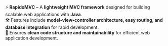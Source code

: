 ⚡ **RapidoMVC** – A **lightweight MVC framework** designed for building scalable web applications with **Java**.  
🛠️ Features include **model-view-controller architecture, easy routing, and database integration** for rapid development.  
🚀 Ensures **clean code structure and maintainability** for efficient web application development.
